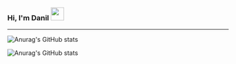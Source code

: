 ### Hi, I'm Danil <img src="https://media.giphy.com/media/hvRJCLFzcasrR4ia7z/giphy.gif" width="30px">
____




![Anurag's GitHub stats](https://github-readme-stats.vercel.app/api?username=daniilperestoronin&hide=contribs,prs)

![Anurag's GitHub stats](https://github-readme-stats.vercel.app/api/top-langs/?username=daniilperestoronin&layout=compact&langs_count=6)

